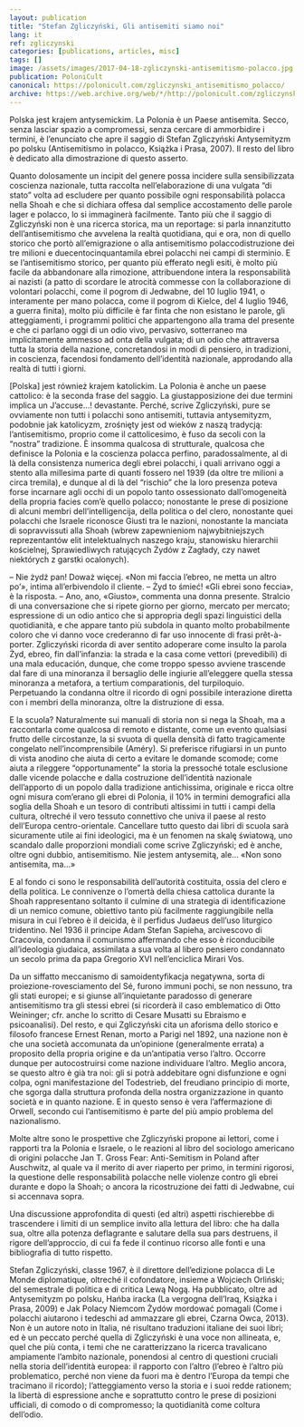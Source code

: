 ```yaml
---
layout: publication
title: "Stefan Zgliczyński, Gli antisemiti siamo noi"
lang: it
ref: zgliczynski
categories: [publications, articles, misc]
tags: []
image: /assets/images/2017-04-18-zgliczynski-antisemitismo-polacco.jpg
publication: PoloniCult
canonical: https://polonicult.com/zgliczynski_antisemitismo_polacco/
archive: https://web.archive.org/web/*/http://polonicult.com/zgliczynski_antisemitismo_polacco/
---
```


Polska jest krajem antysemickim. La Polonia è un Paese antisemita. Secco, senza lasciar spazio a compromessi, senza cercare di ammorbidire i termini, è l’enunciato che apre il saggio di Stefan Zgliczyński Antysemityzm po polsku (Antisemitismo in polacco, Książka i Prasa, 2007). Il resto del libro è dedicato alla dimostrazione di questo asserto.

Quanto dolosamente un incipit del genere possa incidere sulla sensibilizzata coscienza nazionale, tutta raccolta nell’elaborazione di una vulgata “di stato” volta ad escludere per quanto possibile ogni responsabilità polacca nella Shoah e che si dichiara offesa dal semplice accostamento delle parole lager e polacco, lo si immaginerà facilmente. Tanto più che il saggio di Zgliczyński non è una ricerca storica, ma un reportage: si parla innanzitutto dell’antisemitismo che avvelena la realtà quotidiana, qui e ora, non di quello storico che portò all’emigrazione o alla antisemitismo polaccodistruzione dei tre milioni e duecentocinquantamila ebrei polacchi nei campi di sterminio. E se l’antisemitismo storico, per quanto più efferato negli esiti, è molto più facile da abbandonare alla rimozione, attribuendone intera la responsabilità ai nazisti (a patto di scordare le atrocità commesse con la collaborazione di volontari polacchi, come il pogrom di Jedwabne, del 10 luglio 1941, o interamente per mano polacca, come il pogrom di Kielce, del 4 luglio 1946, a guerra finita), molto più difficile è far finta che non esistano le parole, gli atteggiamenti, i programmi politici che appartengono alla trama del presente e che ci parlano oggi di un odio vivo, pervasivo, sotterraneo ma implicitamente ammesso ad onta della vulgata; di un odio che attraversa tutta la storia della nazione, concretandosi in modi di pensiero, in tradizioni, in coscienza, facendosi fondamento dell’identità nazionale, approdando alla realtà di tutti i giorni.

[Polska] jest również krajem katolickim. La Polonia è anche un paese cattolico: è la seconda frase del saggio. La giustapposizione dei due termini implica un J’accuse…! devastante. Perché, scrive Zgliczyński, pure se ovviamente non tutti i polacchi sono antisemiti, tuttavia antysemityzm, podobnie jak katolicyzm, zrośnięty jest od wieków z naszą tradycją: l’antisemitismo, proprio come il cattolicesimo, è fuso da secoli con la “nostra” tradizione. È insomma qualcosa di strutturale, qualcosa che definisce la Polonia e la coscienza polacca perfino, paradossalmente, al di là della consistenza numerica degli ebrei polacchi, i quali arrivano oggi a stento alla millesima parte di quanti fossero nel 1939 (da oltre tre milioni a circa tremila), e dunque al di là del “rischio” che la loro presenza poteva forse incarnare agli occhi di un popolo tanto ossessionato dall’omogeneità della propria facies com’è quello polacco; nonostante le prese di posizione di alcuni membri dell’intelligencija, della politica o del clero, nonostante quei polacchi che Israele riconosce Giusti tra le nazioni, nonostante la manciata di sopravvissuti alla Shoah (wbrew zapewnieniom najwybitniejszych reprezentantów elit intelektualnych naszego kraju, stanowisku hierarchii kościelnej, Sprawiedliwych ratujących Żydów z Zagłady, czy nawet niektórych z garstki ocalonych).

– Nie żydź pan! Doważ więcej. «Non mi faccia l’ebreo, ne metta un altro po’», intima all’erbivendolo il cliente. – Żyd to śmieć! «Gli ebrei sono feccia», è la risposta. – Ano, ano, «Giusto», commenta una donna presente. Stralcio di una conversazione che si ripete giorno per giorno, mercato per mercato; espressione di un odio antico che si appropria degli spazi linguistici della quotidianità, e che appare tanto più subdola in quanto molto probabilmente coloro che vi danno voce crederanno di far uso innocente di frasi prêt-à-porter. Zgliczyński ricorda di aver sentito adoperare come insulto la parola Żyd, ebreo, fin dall’infanzia: la strada e la casa come vettori (prevedibili) di una mala educación, dunque, che come troppo spesso avviene trascende dal fare di una minoranza il bersaglio delle ingiurie all’eleggere quella stessa minoranza a metafora, a tertium comparationis, del turpiloquio. Perpetuando la condanna oltre il ricordo di ogni possibile interazione diretta con i membri della minoranza, oltre la distruzione di essa.

E la scuola? Naturalmente sui manuali di storia non si nega la Shoah, ma a raccontarla come qualcosa di remoto e distante, come un evento qualsiasi frutto delle circostanze, la si svuota di quella densità di fatto tragicamente congelato nell’incomprensibile (Améry). Si preferisce rifugiarsi in un punto di vista anodino che aiuta di certo a evitare le domande scomode; come aiuta a rileggere “opportunamente” la storia la pressoché totale esclusione dalle vicende polacche e dalla costruzione dell’identità nazionale dell’apporto di un popolo dalla tradizione antichissima, originale e ricca oltre ogni misura com’erano gli ebrei di Polonia, il 10% in termini demografici alla soglia della Shoah e un tesoro di contributi altissimi in tutti i campi della cultura, oltreché il vero tessuto connettivo che univa il paese al resto dell’Europa centro-orientale. Cancellare tutto questo dai libri di scuola sarà sicuramente utile ai fini ideologici, ma è un fenomen na skalę światową, uno scandalo dalle proporzioni mondiali come scrive Zgliczyński; ed è anche, oltre ogni dubbio, antisemitismo. Nie jestem antysemitą, ale… «Non sono antisemita, ma…»

E  al fondo ci sono le responsabilità dell’autorità costituita, ossia del clero e della politica. Le connivenze o l’omertà della chiesa cattolica durante la Shoah rappresentano soltanto il culmine di una strategia di identificazione di un nemico comune, obiettivo tanto più facilmente raggiungibile nella misura in cui l’ebreo è il deicida, è il perfidus Judaeus dell’uso liturgico tridentino. Nel 1936 il principe Adam Stefan Sapieha, arcivescovo di Cracovia, condanna il comunismo affermando che esso è riconducibile all’ideologia giudaica, assimilata a sua volta al libero pensiero condannato un secolo prima da papa Gregorio XVI nell’enciclica Mirari Vos.

Da un siffatto meccanismo di samoidentyfikacja negatywna, sorta di proiezione-rovesciamento del Sé, furono immuni pochi, se non nessuno, tra gli stati europei; e si giunse all’inquietante paradosso di generare antisemitismo tra gli stessi ebrei (si ricorderà il caso emblematico di Otto Weininger; cfr. anche lo scritto di Cesare Musatti su Ebraismo e psicoanalisi). Del resto, e qui Zgliczyński cita un aforisma dello storico e filosofo francese Ernest Renan, morto a Parigi nel 1892, una nazione non è che una società accomunata da un’opinione (generalmente errata) a proposito della propria origine e da un’antipatia verso l’altro. Occorre dunque per autocostruirsi come nazione individuare l’altro. Meglio ancora, se questo altro è già tra noi: gli si potrà addebitare ogni disfunzione e ogni colpa, ogni manifestazione del Todestrieb, del freudiano principio di morte, che sgorga dalla struttura profonda della nostra organizzazione in quanto società e in quanto nazione. E in questo senso è vera l’affermazione di Orwell, secondo cui l’antisemitismo è parte del più ampio problema del nazionalismo.

Molte altre sono le prospettive che Zgliczyński propone ai lettori, come i rapporti tra la Polonia e Israele, o le reazioni al libro del sociologo americano di origini polacche Jan T. Gross Fear: Anti-Semitism in Poland after Auschwitz, al quale va il merito di aver riaperto per primo, in termini rigorosi, la questione delle responsabilità polacche nelle violenze contro gli ebrei durante e dopo la Shoah; o ancora la ricostruzione dei fatti di Jedwabne, cui si accennava sopra.

Una discussione approfondita di questi (ed altri) aspetti rischierebbe di trascendere i limiti di un semplice invito alla lettura del libro: che ha dalla sua, oltre alla potenza deflagrante e salutare della sua pars destruens, il rigore dell’approccio, di cui fa fede il continuo ricorso alle fonti e una bibliografia di tutto rispetto.

Stefan Zgliczyński, classe 1967, è il direttore dell’edizione polacca di Le Monde diplomatique, oltreché il cofondatore, insieme a Wojciech Orliński; del semestrale di politica e di critica Lewą Nogą. Ha pubblicato, oltre ad Antysemityzm po polsku, Hańba iracka (La vergogna dell’Iraq, Książka i Prasa, 2009) e Jak Polacy Niemcom Żydów mordować pomagali (Come i polacchi aiutarono i tedeschi ad ammazzare gli ebrei, Czarna Owca, 2013). Non è un autore noto in Italia, né risultano traduzioni italiane dei suoi libri; ed è un peccato perché quella di Zgliczyński è una voce non allineata, e, quel che più conta, i temi che ne caratterizzano la ricerca travalicano ampiamente l’ambito nazionale, ponendosi al centro di questioni cruciali nella storia dell’identità europea: il rapporto con l’altro (l’ebreo è l’altro più problematico, perché non viene da fuori ma è dentro l’Europa da tempi che tracimano il ricordo); l’atteggiamento verso la storia e i suoi redde rationem; la libertà di espressione anche e soprattutto contro le prese di posizioni ufficiali, di comodo o di compromesso; la quotidianità come coltura dell’odio.
